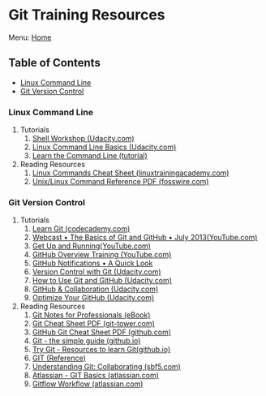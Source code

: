 # Git Training Resources

Menu: [Home](./README.md)

## Table of Contents

- [Linux Command Line](#linux-command-line)
- [Git Version Control](#git-version-control)

### Linux Command Line

1. Tutorials
    1. [Shell Workshop (Udacity.com)](https://www.udacity.com/course/shell-workshop--ud206)
    1. [Linux Command Line Basics (Udacity.com)](https://www.udacity.com/course/linux-command-line-basics--ud595)
    1. [Learn the Command Line (tutorial)](https://www.codecademy.com/learn/learn-the-command-line)
1. Reading Resources
    1. [Linux Commands Cheat Sheet (linuxtrainingacademy.com)](https://www.linuxtrainingacademy.com/linux-commands-cheat-sheet/)
    1. [Unix/Linux Command Reference PDF (fosswire.com)](https://files.fosswire.com/2007/08/fwunixref.pdf)

### Git Version Control

1. Tutorials
    1. [Learn Git (codecademy.com)](https://www.codecademy.com/learn/learn-git)
    1. [Webcast • The Basics of Git and GitHub • July 2013(YouTube.com)](http://youtu.be/U8GBXvdmHT4)
    1. [Get Up and Running(YouTube.com)](http://www.youtube.com/playlist?list=PLg7s6cbtAD15G8lNyoaYDuKZSKyJrgwB-)
    1. [GitHub Overview Training (YouTube.com)](http://www.youtube.com/playlist?list=PLg7s6cbtAD15Das5LK9mXt_g59DLWxKUe)
    1. [GitHub Notifications • A Quick Look](http://www.youtube.com/watch?v=w-LgKrosGH0&list=PLg7s6cbtAD17rhrz2BJWAPJMjR71B3IDx)
    1. [Version Control with Git (Udacity.com)](https://www.udacity.com/course/version-control-with-git--ud123)
    1. [How to Use Git and GitHub (Udacity.com)](https://www.udacity.com/course/how-to-use-git-and-github--ud775)
    1. [GitHub & Collaboration (Udacity.com)](https://www.udacity.com/course/github-collaboration--ud456)
    1. [Optimize Your GitHub (Udacity.com)](https://www.udacity.com/course/optimize-your-github--ud247)
1. Reading Resources
    1. [Git Notes for Professionals (eBook)](./assets/GitNotesForProfessionals.pdf)
    1. [Git Cheat Sheet PDF (git-tower.com)](https://www.git-tower.com/blog/git-cheat-sheet)
    1. [GitHub Git Cheat Sheet PDF (github.com)](https://github.github.com/training-kit/downloads/github-git-cheat-sheet.pdf)
    1. [Git - the simple guide (github.io)](http://rogerdudler.github.io/git-guide/)
    1. [Try Git - Resources to learn Git(github.io)](https://try.github.io)
    1. [GIT (Reference)](http://git-scm.com/docs)
    1. [Understanding Git: Collaborating (sbf5.com)](http://www.sbf5.com/~cduan/technical/git/git-4.shtml)
    1. [Atlassian - GIT Basics (atlassian.com)](https://www.atlassian.com/git/tutorial/git-basics)
    1. [Gitflow Workflow (atlassian.com)](https://www.atlassian.com/git/tutorials/comparing-workflows/gitflow-workflow "Gitflow Workflow is a Git workflow design that was first published and made popular by Vincent Driessen at nvie. The Gitflow Workflow defines a strict branching model designed around the project release. This provides a robust framework for managing larger projects.")
